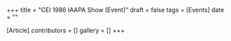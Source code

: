 +++
title = "CEI 1986 IAAPA Show (Event)"
draft = false
tags = [Events]
date = ""

[Article]
contributors = []
gallery = []
+++